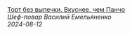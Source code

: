 <!--2024-08-12 06:56:24-->
<div class="yb">
  <a class="nodecor" href="/posts.html?eda/tort_bez_vypechki_vkusnee_chem_pancho">
    <img class="preview" data-videoid="AQYKivnP-pU" src="https://i2.ytimg.com/vi/AQYKivnP-pU/hqdefault.jpg" align="middle" alt="">
  </a>
  <div class="inlbl text">
    <a class="nodecor" href="/posts.html?eda/tort_bez_vypechki_vkusnee_chem_pancho">Торт без выпечки. Вкуснее, чем Панчо</a><br>
    <i class="smaller2">Шеф-повар Василий Емельяненко</i><br>
    <i class="smaller3">2024-08-12</i>
  </div>
</div>
